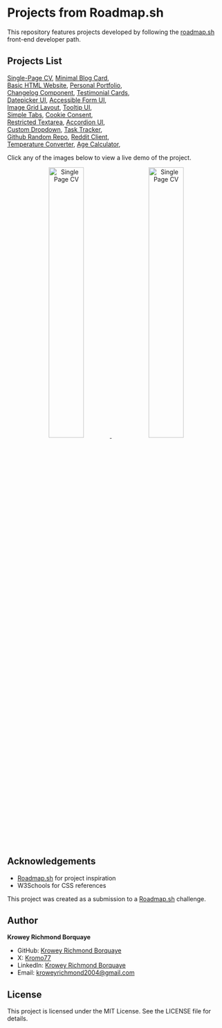# Projects from Roadmap.sh

This repository features projects developed by following the [roadmap.sh](https://roadmap.sh/) front-end developer path.

## Projects List

[Single-Page CV](https://roadmap.sh/projects/single-page-cv), [Minimal Blog Card](https://roadmap.sh/projects/minimal-blog-card),\
[Basic HTML Website](https://roadmap.sh/projects/basic-html-website), [Personal Portfolio](https://roadmap.sh/projects/portfolio-website),\
[Changelog Component](https://roadmap.sh/projects/changelog-component), [Testimonial Cards](https://roadmap.sh/projects/testimonial-cards),\
[Datepicker UI](https://roadmap.sh/projects/datepicker-ui), [Accessible Form UI](https://roadmap.sh/projects/accessible-form-ui),\
[Image Grid Layout](https://roadmap.sh/projects/image-grid), [Tooltip UI](https://roadmap.sh/projects/tooltip-ui),\
[Simple Tabs](https://roadmap.sh/projects/simple-tabs), [Cookie Consent](https://roadmap.sh/projects/cookie-consent),\
[Restricted Textarea](https://roadmap.sh/projects/restricted-textarea), [Accordion UI](https://roadmap.sh/projects/accordion),\
[Custom Dropdown](https://roadmap.sh/projects/custom-dropdown), [Task Tracker](https://roadmap.sh/projects/task-tracker-js),\
[Github Random Repo](https://roadmap.sh/projects/github-random-repo), [Reddit Client](https://roadmap.sh/projects/reddit-client),\
[Temperature Converter](https://roadmap.sh/projects/temperature-converter), [Age Calculator](https://roadmap.sh/projects/age-calculator),

Click any of the images below to view a live demo of the project.

<p align="center">
    <a href="https://roadmapsh-single-page-cv.netlify.app/" target="_blank" style="margin-right: 5%;">
        <img width="40%" src="./assets/images/single-page-cv.png" alt="Single Page CV" " />
    </a>
    <a href="https://roadmapsh-single-page-cv.netlify.app/" target="_blank">
        <img width="40%" src="./assets/images/single-page-cv.png" alt="Single Page CV" />
    </a>
</p>


## Acknowledgements

- [Roadmap.sh](https://roadmap.sh/frontend) for project inspiration
- W3Schools for CSS references

This project was created as a submission to a [Roadmap.sh][def] challenge.

## Author

**Krowey Richmond Borquaye**

- GitHub: [Krowey Richmond Borquaye](https://github.com/krowey-richmond)
- X: [Kromo77](https://x.com/kromo772004)
- LinkedIn: [Krowey Richmond Borquaye](https://linkedin.com/in/krowey-richmond)
- Email: kroweyrichmond2004@gmail.com

## License

This project is licensed under the MIT License. See the LICENSE file for details.


[def]: https://roadmap.sh/frontend/projects  
